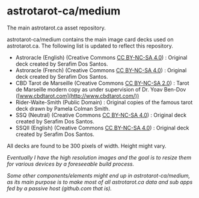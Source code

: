 # astrotarot-ca/medium
The main astrotarot.ca asset repository.

astrotarot-ca/medium contains the main image card decks used on astrotarot.ca. The following list is updated to reflect this repository.

* Astroracle (English) (Creative Commons [CC BY-NC-SA 4.0](https://creativecommons.org/licenses/by-nc-sa/4.0/)) : Original deck created by Serafim Dos Santos.
* Astroracle (French) (Creative Commons [CC BY-NC-SA 4.0](https://creativecommons.org/licenses/by-nc-sa/4.0/)) : Original deck created by Serafim Dos Santos.
* CBD Tarot de Marseille (Creative Commons [CC BY-NC-SA 2.0](https://creativecommons.org/licenses/by-nc-sa/2.0/)) : Tarot de Marseille modern copy as under supervision of Dr. Yoav Ben-Dov ([www.cbdtarot.com](http://www.cbdtarot.com/))
* Rider-Waite-Smith (Public Domain) : Original copies of the famous tarot deck drawn by Pamela Colman Smith.
* SSQ (Neutral) (Creative Commons [CC BY-NC-SA 4.0](https://creativecommons.org/licenses/by-nc-sa/4.0/)) : Original deck created by Serafim Dos Santos.
* SSQII (English) (Creative Commons [CC BY-NC-SA 4.0](https://creativecommons.org/licenses/by-nc-sa/4.0/)) : Original deck created by Serafim Dos Santos.

All decks are found to be 300 pixels of width. Height might vary.

*Eventually I have the high resolution images and the goal is to resize them for various devices by a foreseeable build process.*

*Some other components/elements might end up in astrotarot-ca/medium, as its main purpose is to make most of all astrotarot.ca data and sub apps fed by a passive host (github.com that is).*